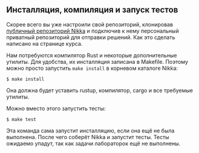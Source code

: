 ## Инсталляция, компиляция и запуск тестов

Скорее всего вы уже настроили свой репозиторий, клонировав
[публичный репозиторий Nikka](https://gitlab.com/sergey-v-galtsev/nikka-public)
и подключив к нему персональный приватный репозиторий для отправки решений.
Как это сделать написано на странице курса.

Нам потребуются компилятор Rust и некоторые дополнительные утилиты.
Для удобства, их инсталляция записана в Makefile.
Поэтому можно просто запустить `make install` в корневом каталоге Nikka:

```console
$ make install
```

Она должна будет уставить rustup, компилятор, cargo и все требуемые утилиты.

Можно вместо этого запустить тесты:

```console
$ make test
```

Эта команда сама запустит инсталляцию, если она ещё не была выполнена.
После чего соберёт Nikka и запустит тесты.
Тесты ожидаемо упадут, так как задачи лабораторок ещё не выполнены.
